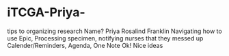 # iTCGA-Priya-
tips to organizing research
Name? Priya 
Rosalind Franklin 
Navigating how to use Epic, Processing specimen, notifying nurses that they messed up 
Calender/Reminders, Agenda, One Note
Ok! Nice ideas

